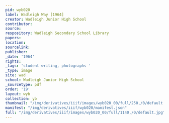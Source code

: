 ```yaml
---
pid: wyb020
label: Wadleigh Way [1964]
creator: Wadleigh Junior High School
contributor:
source:
respository: Wadleigh Secondary School Library
papers:
location:
sourcelink:
publisher:
_date: '1964'
rights:
_tags: 'student writing, photographs '
_type: image
site: wad
school: Wadleigh Junior High School
_sourcetype: pdf
order: '19'
layout: wyb
collection: yb
thumbnail: "/img/derivatives/iiif/images/wyb020_00/full/250,/0/default.jpg"
manifest: "/img/derivatives/iiif/wyb020/manifest.json"
full: "/img/derivatives/iiif/images/wyb020_00/full/1140,/0/default.jpg"
---
```

